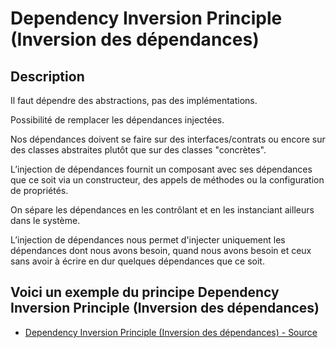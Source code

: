 # Dependency Inversion Principle (Inversion des dépendances)




## Description

Il faut dépendre des abstractions, pas des implémentations.

Possibilité de remplacer les dépendances injectées.

Nos dépendances doivent se faire sur des interfaces/contrats ou encore sur des classes abstraites plutôt que sur des classes "concrètes".

L’injection de dépendances fournit un composant avec ses dépendances que ce soit via un constructeur,
des appels de méthodes ou la configuration de propriétés.

On sépare les dépendances en les contrôlant et en les instanciant ailleurs dans le système.

L’injection de dépendances nous permet d'injecter uniquement les dépendances dont nous avons besoin,
quand nous avons besoin et ceux sans avoir à écrire en dur quelques dépendances que ce soit.






## Voici un exemple du principe Dependency Inversion Principle (Inversion des dépendances)

* [Dependency Inversion Principle (Inversion des dépendances) - Source](https://github.com/dev-and-web/solid-php/tree/master/src/5_dependency-inversion-principle/index.php)
